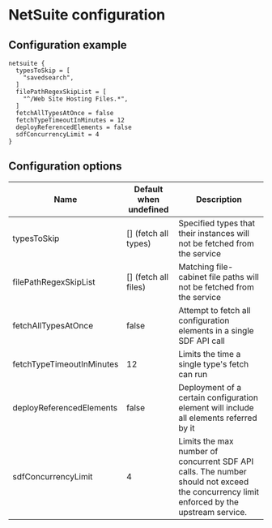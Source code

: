 # NetSuite configuration
## Configuration example
```hcl
netsuite {
  typesToSkip = [
    "savedsearch",
  ]
  filePathRegexSkipList = [
    "^/Web Site Hosting Files.*",
  ]
  fetchAllTypesAtOnce = false
  fetchTypeTimeoutInMinutes = 12
  deployReferencedElements = false
  sdfConcurrencyLimit = 4
}
```

## Configuration options

| Name                      | Default when undefined  | Description
| ------------------------- | ------------------------| -----------
| typesToSkip               | [] (fetch all types)    | Specified types that their instances will not be fetched from the service
| filePathRegexSkipList     | [] (fetch all files)    | Matching file-cabinet file paths will not be fetched from the service
| fetchAllTypesAtOnce       | false                   | Attempt to fetch all configuration elements in a single SDF API call
| fetchTypeTimeoutInMinutes | 12                      | Limits the time a single type's fetch can run
| deployReferencedElements  | false                   | Deployment of a certain configuration element will include all elements referred by it
| sdfConcurrencyLimit       | 4                       | Limits the max number of concurrent SDF API calls. The number should not exceed the concurrency limit enforced by the upstream service.
